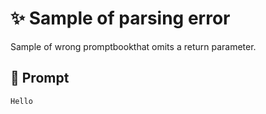 # ✨ Sample of parsing error

Sample of wrong promptbookthat omits a return parameter.

## 💬 Prompt

```
Hello
```
